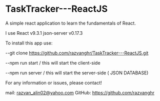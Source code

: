 # TaskTracker---ReactJS


A simple react application to learn the fundamentals of React.

I use 
  React v9.3.1
  json-server v0.17.3
  
  
  To install this app use:
  
  --git clone https://github.com/razvanghr/TaskTracker---ReactJS.git
  
  --npm run start / this will start the client-side
  
  --npm run server / this will start the server-side ( JSON DATABASE)
  
  For any information or issues, please contact!
  
   mail: razvan_alin02@yahoo.com
   GitHub: https://github.com/razvanghr
